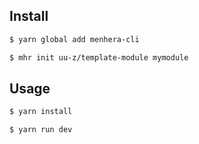 ## Install

```bash
$ yarn global add menhera-cli

$ mhr init uu-z/template-module mymodule
```

## Usage

```bash
$ yarn install

$ yarn run dev
```
